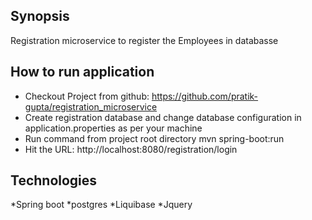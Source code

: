 ## Synopsis

Registration microservice to register the Employees in databasse

## How to run application
* Checkout Project from github: https://github.com/pratik-gupta/registration_microservice
* Create registration database and change database configuration in application.properties as per your machine
* Run command from project root directory  mvn spring-boot:run
* Hit the URL: http://localhost:8080/registration/login

## Technologies

*Spring boot
*postgres
*Liquibase
*Jquery
